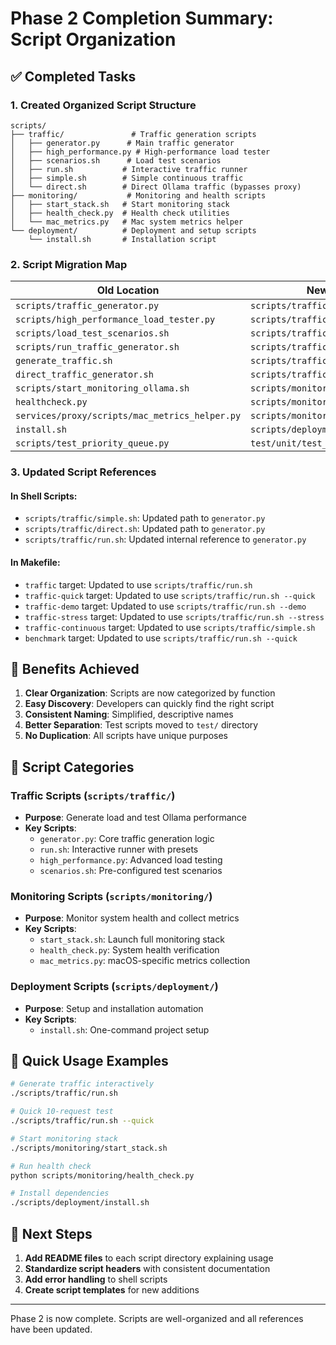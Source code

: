 # Phase 2 Completion Summary: Script Organization

## ✅ Completed Tasks

### 1. Created Organized Script Structure
```
scripts/
├── traffic/               # Traffic generation scripts
│   ├── generator.py      # Main traffic generator
│   ├── high_performance.py # High-performance load tester
│   ├── scenarios.sh      # Load test scenarios
│   ├── run.sh           # Interactive traffic runner
│   ├── simple.sh        # Simple continuous traffic
│   └── direct.sh        # Direct Ollama traffic (bypasses proxy)
├── monitoring/           # Monitoring and health scripts
│   ├── start_stack.sh   # Start monitoring stack
│   ├── health_check.py  # Health check utilities
│   └── mac_metrics.py   # Mac system metrics helper
└── deployment/          # Deployment and setup scripts
    └── install.sh       # Installation script
```

### 2. Script Migration Map
| Old Location | New Location |
|--------------|--------------|
| `scripts/traffic_generator.py` | `scripts/traffic/generator.py` |
| `scripts/high_performance_load_tester.py` | `scripts/traffic/high_performance.py` |
| `scripts/load_test_scenarios.sh` | `scripts/traffic/scenarios.sh` |
| `scripts/run_traffic_generator.sh` | `scripts/traffic/run.sh` |
| `generate_traffic.sh` | `scripts/traffic/simple.sh` |
| `direct_traffic_generator.sh` | `scripts/traffic/direct.sh` |
| `scripts/start_monitoring_ollama.sh` | `scripts/monitoring/start_stack.sh` |
| `healthcheck.py` | `scripts/monitoring/health_check.py` |
| `services/proxy/scripts/mac_metrics_helper.py` | `scripts/monitoring/mac_metrics.py` |
| `install.sh` | `scripts/deployment/install.sh` |
| `scripts/test_priority_queue.py` | `test/unit/test_priority_queue.py` |

### 3. Updated Script References

#### In Shell Scripts:
- `scripts/traffic/simple.sh`: Updated path to `generator.py`
- `scripts/traffic/direct.sh`: Updated path to `generator.py`
- `scripts/traffic/run.sh`: Updated internal reference to `generator.py`

#### In Makefile:
- `traffic` target: Updated to use `scripts/traffic/run.sh`
- `traffic-quick` target: Updated to use `scripts/traffic/run.sh --quick`
- `traffic-demo` target: Updated to use `scripts/traffic/run.sh --demo`
- `traffic-stress` target: Updated to use `scripts/traffic/run.sh --stress`
- `traffic-continuous` target: Updated to use `scripts/traffic/simple.sh`
- `benchmark` target: Updated to use `scripts/traffic/run.sh --quick`

## 🎯 Benefits Achieved

1. **Clear Organization**: Scripts are now categorized by function
2. **Easy Discovery**: Developers can quickly find the right script
3. **Consistent Naming**: Simplified, descriptive names
4. **Better Separation**: Test scripts moved to `test/` directory
5. **No Duplication**: All scripts have unique purposes

## 📝 Script Categories

### Traffic Scripts (`scripts/traffic/`)
- **Purpose**: Generate load and test Ollama performance
- **Key Scripts**:
  - `generator.py`: Core traffic generation logic
  - `run.sh`: Interactive runner with presets
  - `high_performance.py`: Advanced load testing
  - `scenarios.sh`: Pre-configured test scenarios

### Monitoring Scripts (`scripts/monitoring/`)
- **Purpose**: Monitor system health and collect metrics
- **Key Scripts**:
  - `start_stack.sh`: Launch full monitoring stack
  - `health_check.py`: System health verification
  - `mac_metrics.py`: macOS-specific metrics collection

### Deployment Scripts (`scripts/deployment/`)
- **Purpose**: Setup and installation automation
- **Key Scripts**:
  - `install.sh`: One-command project setup

## 🚀 Quick Usage Examples

```bash
# Generate traffic interactively
./scripts/traffic/run.sh

# Quick 10-request test
./scripts/traffic/run.sh --quick

# Start monitoring stack
./scripts/monitoring/start_stack.sh

# Run health check
python scripts/monitoring/health_check.py

# Install dependencies
./scripts/deployment/install.sh
```

## 🔧 Next Steps

1. **Add README files** to each script directory explaining usage
2. **Standardize script headers** with consistent documentation
3. **Add error handling** to shell scripts
4. **Create script templates** for new additions

---

Phase 2 is now complete. Scripts are well-organized and all references have been updated.